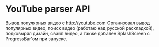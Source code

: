 # YouTube parser API
Вывод популярных видео с http://youtube.com
Организовал вывод популярных видео, поиск видео (работаю над русской раскладкой), подковырял дизайн, свайп видео, а также добален SplashScreen c ProgressBar'ом при запуске.
